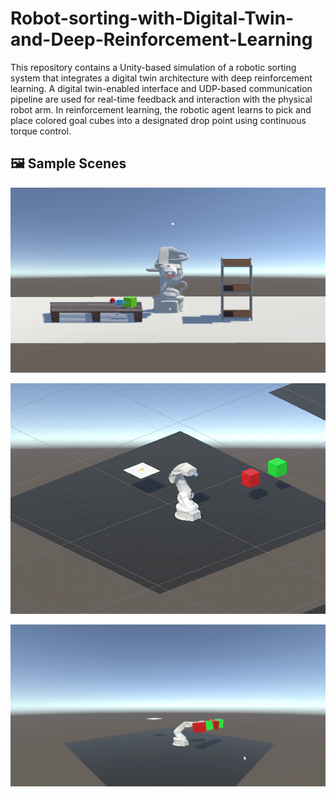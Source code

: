 # Robot-sorting-with-Digital-Twin-and-Deep-Reinforcement-Learning

This repository contains a Unity-based simulation of a robotic sorting system that integrates a digital twin architecture with deep reinforcement learning. A digital twin-enabled interface and UDP-based communication pipeline are used for real-time feedback and interaction with the physical robot arm. In reinforcement learning, the robotic agent learns to pick and place colored goal cubes into a designated drop point using continuous torque control.

## 🖼️ Sample Scenes

![Digital Twin Sample Scene](SampleSceneImages/SampleSceneDT.png)

![Deep Reinforcement Learning Training Scene](SampleSceneImages/TrainingSceneDRL.png)

![Deep Reinforcement Learning Testing Scene](SampleSceneImages/TestSceneDRL.png)
